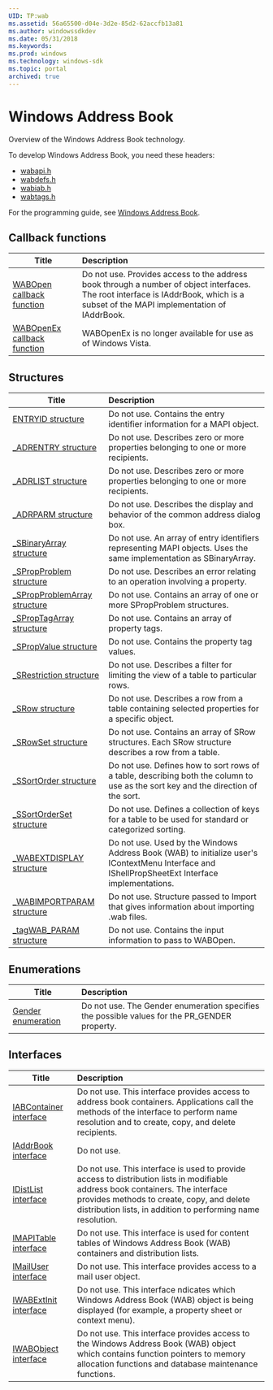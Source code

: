 ```yaml
---
UID: TP:wab
ms.assetid: 56a65500-d04e-3d2e-85d2-62accfb13a81
ms.author: windowssdkdev
ms.date: 05/31/2018
ms.keywords: 
ms.prod: windows
ms.technology: windows-sdk
ms.topic: portal
archived: true
---
```


# Windows Address Book



Overview of the Windows Address Book technology.

To develop Windows Address Book, you need these headers:

 * [wabapi.h](..\wabapi\index.md)
 * [wabdefs.h](..\wabdefs\index.md)
 * [wabiab.h](..\wabiab\index.md)
 * [wabtags.h](..\wabtags\index.md)

For the programming guide, see [Windows Address Book](/previous-versions/windows/desktop/wab).

## Callback functions

| Title   | Description   |
| ---- |:---- |
| [WABOpen callback function](..\wabapi\nc-wabapi-wabopen.md) | Do not use. Provides access to the address book through a number of object interfaces. The root interface is IAddrBook, which is a subset of the MAPI implementation of IAddrBook. |
| [WABOpenEx callback function](..\wabapi\nc-wabapi-wabopenex.md) | WABOpenEx is no longer available for use as of Windows Vista. |

## Structures

| Title   | Description   |
| ---- |:---- |
| [ENTRYID structure](..\wabdefs\ns-wabdefs-entryid.md) | Do not use. Contains the entry identifier information for a MAPI object. |
| [_ADRENTRY structure](..\wabdefs\ns-wabdefs-_adrentry.md) | Do not use. Describes zero or more properties belonging to one or more recipients. |
| [_ADRLIST structure](..\wabdefs\ns-wabdefs-_adrlist.md) | Do not use. Describes zero or more properties belonging to one or more recipients. |
| [_ADRPARM structure](..\wabdefs\ns-wabdefs-_adrparm.md) | Do not use. Describes the display and behavior of the common address dialog box. |
| [_SBinaryArray structure](..\wabdefs\ns-wabdefs-_sbinaryarray.md) | Do not use. An array of entry identifiers representing MAPI objects. Uses the same implementation as SBinaryArray. |
| [_SPropProblem structure](..\wabdefs\ns-wabdefs-_spropproblem.md) | Do not use. Describes an error relating to an operation involving a property. |
| [_SPropProblemArray structure](..\wabdefs\ns-wabdefs-_spropproblemarray.md) | Do not use. Contains an array of one or more SPropProblem structures. |
| [_SPropTagArray structure](..\wabdefs\ns-wabdefs-_sproptagarray.md) | Do not use. Contains an array of property tags. |
| [_SPropValue structure](..\wabdefs\ns-wabdefs-_spropvalue.md) | Do not use. Contains the property tag values. |
| [_SRestriction structure](..\wabdefs\ns-wabdefs-_srestriction.md) | Do not use. Describes a filter for limiting the view of a table to particular rows. |
| [_SRow structure](..\wabdefs\ns-wabdefs-_srow.md) | Do not use. Describes a row from a table containing selected properties for a specific object. |
| [_SRowSet structure](..\wabdefs\ns-wabdefs-_srowset.md) | Do not use. Contains an array of SRow structures. Each SRow structure describes a row from a table. |
| [_SSortOrder structure](..\wabdefs\ns-wabdefs-_ssortorder.md) | Do not use. Defines how to sort rows of a table, describing both the column to use as the sort key and the direction of the sort. |
| [_SSortOrderSet structure](..\wabdefs\ns-wabdefs-_ssortorderset.md) | Do not use. Defines a collection of keys for a table to be used for standard or categorized sorting. |
| [_WABEXTDISPLAY structure](..\wabapi\ns-wabapi-_wabextdisplay.md) | Do not use. Used by the Windows Address Book (WAB) to initialize user's IContextMenu Interface and IShellPropSheetExt Interface implementations. |
| [_WABIMPORTPARAM structure](..\wabapi\ns-wabapi-_wabimportparam.md) | Do not use. Structure passed to Import that gives information about importing .wab files. |
| [_tagWAB_PARAM structure](..\wabapi\ns-wabapi-_tagwab_param.md) | Do not use. Contains the input information to pass to WABOpen. |

## Enumerations

| Title   | Description   |
| ---- |:---- |
| [Gender enumeration](..\wabtags\ne-wabtags-gender.md) | Do not use. The Gender enumeration specifies the possible values for the PR_GENDER property. |

## Interfaces

| Title   | Description   |
| ---- |:---- |
| [IABContainer interface](..\wabdefs\nn-wabdefs-iabcontainer.md) | Do not use. This interface provides access to address book containers. Applications call the methods of the interface to perform name resolution and to create, copy, and delete recipients. |
| [IAddrBook interface](..\wabiab\nn-wabiab-iaddrbook.md) | Do not use. |
| [IDistList interface](..\wabdefs\nn-wabdefs-idistlist.md) | Do not use. This interface is used to provide access to distribution lists in modifiable address book containers. The interface provides methods to create, copy, and delete distribution lists, in addition to performing name resolution. |
| [IMAPITable interface](..\wabdefs\nn-wabdefs-imapitable.md) | Do not use. This interface is used for content tables of Windows Address Book (WAB) containers and distribution lists. |
| [IMailUser interface](..\wabdefs\nn-wabdefs-imailuser.md) | Do not use. This interface provides access to a mail user object. |
| [IWABExtInit interface](..\wabapi\nn-wabapi-iwabextinit.md) | Do not use. This interface ndicates which Windows Address Book (WAB) object is being displayed (for example, a property sheet or context menu). |
| [IWABObject interface](..\wabapi\nn-wabapi-iwabobject.md) | Do not use. This interface provides access to the Windows Address Book (WAB) object which contains function pointers to memory allocation functions and database maintenance functions. |
